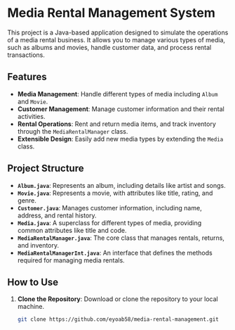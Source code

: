 # Media Rental Management System

This project is a Java-based application designed to simulate the operations of a media rental business. It allows you to manage various types of media, such as albums and movies, handle customer data, and process rental transactions.

## Features

- **Media Management**: Handle different types of media including `Album` and `Movie`.
- **Customer Management**: Manage customer information and their rental activities.
- **Rental Operations**: Rent and return media items, and track inventory through the `MediaRentalManager` class.
- **Extensible Design**: Easily add new media types by extending the `Media` class.

## Project Structure

- **`Album.java`**: Represents an album, including details like artist and songs.
- **`Movie.java`**: Represents a movie, with attributes like title, rating, and genre.
- **`Customer.java`**: Manages customer information, including name, address, and rental history.
- **`Media.java`**: A superclass for different types of media, providing common attributes like title and code.
- **`MediaRentalManager.java`**: The core class that manages rentals, returns, and inventory.
- **`MediaRentalManagerInt.java`**: An interface that defines the methods required for managing media rentals.

## How to Use

1. **Clone the Repository**: Download or clone the repository to your local machine.
   ```bash
   git clone https://github.com/eyoab58/media-rental-management.git
